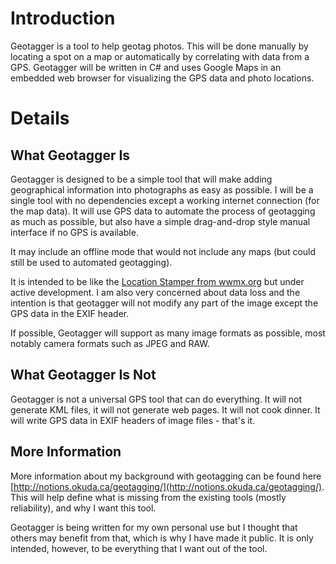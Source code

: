 # Introduction #

Geotagger is a tool to help geotag photos. This will be done manually by locating a spot on a map or automatically by correlating with data from a GPS.  Geotagger will be written in C# and uses Google Maps in an embedded web browser for visualizing the GPS data and photo locations.

# Details #

## What Geotagger Is ##

Geotagger is designed to be a simple tool that will make adding geographical information into photographs as easy as possible.  I will be a single tool with no dependencies except a working internet connection (for the map data).  It will use GPS data to automate the process of geotagging as much as possible, but also have a simple drag-and-drop style manual interface if no GPS is available.

It may include an offline mode that would not include any maps (but could still be used to automated geotagging).

It is intended to be like the [Location Stamper from wwmx.org](http://research.microsoft.com/research/downloads/Details/eadb6a33-b1b8-4c4d-b713-64fae728f74f/Details.aspx?CategoryID=) but under active development.  I am also very concerned about data loss and the intention is that geotagger will not modify any part of the image except the GPS data in the EXIF header.

If possible, Geotagger will support as many image formats as possible, most notably camera formats such as JPEG and RAW.

## What Geotagger Is Not ##

Geotagger is not a universal GPS tool that can do everything.  It will not generate KML files, it will not generate web pages.  It will not cook dinner.  It will write GPS data in EXIF headers of image files - that's it.

## More Information ##

More information about my background with geotagging can be found here [http://notions.okuda.ca/geotagging/](http://notions.okuda.ca/geotagging/).  This will help define what is missing from the existing tools (mostly reliability), and why I want this tool.

Geotagger is being written for my own personal use but I thought that others may benefit from that, which is why I have made it public.  It is only intended, however, to be everything that I want out of the tool.